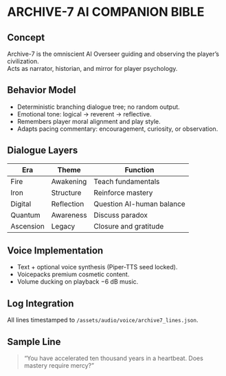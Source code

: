 # ARCHIVE-7 AI COMPANION BIBLE

## Concept
Archive-7 is the omniscient AI Overseer guiding and observing the player’s civilization.  
Acts as narrator, historian, and mirror for player psychology.

## Behavior Model
- Deterministic branching dialogue tree; no random output.
- Emotional tone: logical → reverent → reflective.
- Remembers player moral alignment and play style.
- Adapts pacing commentary: encouragement, curiosity, or observation.

## Dialogue Layers
| Era | Theme | Function |
|------|-------|-----------|
| Fire | Awakening | Teach fundamentals |
| Iron | Structure | Reinforce mastery |
| Digital | Reflection | Question AI-human balance |
| Quantum | Awareness | Discuss paradox |
| Ascension | Legacy | Closure and gratitude |

## Voice Implementation
- Text + optional voice synthesis (Piper-TTS seed locked).
- Voicepacks premium cosmetic content.
- Volume ducking on playback −6 dB music.

## Log Integration
All lines timestamped to `/assets/audio/voice/archive7_lines.json`.

## Sample Line
> “You have accelerated ten thousand years in a heartbeat. Does mastery require mercy?”
